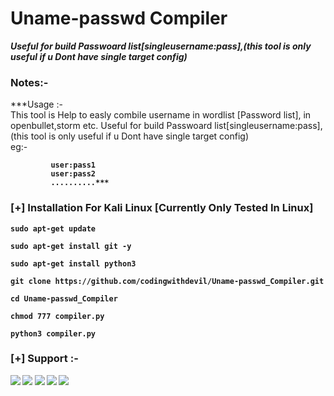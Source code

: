 # Uname-passwd Compiler
***Useful for build Passwoard list[singleusername:pass],(this tool is only useful if u Dont have single target config)***


### Notes:- 
***Usage :- <br>
        This tool is Help to easly combile username in wordlist [Password list], in openbullet,storm etc.
        Useful for build Passwoard list[singleusername:pass],(this tool is only useful if u Dont have single target config)
        <br>
        eg:-<b>
        
             user:pass1
             user:pass2
             ..........***
             
### [+] Installation For Kali Linux [Currently Only Tested In Linux]

```sudo apt-get update ```

```sudo apt-get install git -y```

```sudo apt-get install python3```

```git clone https://github.com/codingwithdevil/Uname-passwd_Compiler.git```

```cd Uname-passwd_Compiler```

```chmod 777 compiler.py```

```python3 compiler.py```


### [+] Support :-

<a href="https://t.me/https://t.me/CodingWithDevil_yt"><img src="https://img.shields.io/badge/telegram-D14836?color=2CA5E0&style=for-the-badge&logo=telegram&logoColor=white"></a>
<a href="https://www.instagram.com/codingwithdevil"><img src="https://img.shields.io/badge/instagram-%23E4405F.svg?&style=for-the-badge&logo=instagram&logoColor=white"></a>
<a href="https://www.youtube.com/c/codingwithdevil"><img src="https://img.shields.io/youtube/channel/subscribers/UCnKlznTEohj_PCw9cuxy8Zg?style=social"></a>
<a href="https://t.me/CodingWithDevil"><img src="https://img.shields.io/badge/Telegram-Group-blue"></a>
<a href="https://t.me/Codingwithdevil_group_chat"><img src="https://img.shields.io/badge/Telegram-Group%20Chat-blue"></a>

<br>

